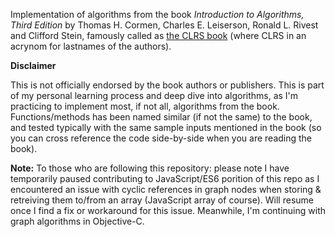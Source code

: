 Implementation of algorithms from the book *Introduction to Algorithms, Third Edition* by Thomas H. Cormen, Charles E. Leiserson, Ronald L. Rivest and Clifford Stein, famously called as [the CLRS book](https://mitpress.mit.edu/books/introduction-algorithms-third-edition) (where CLRS in an acrynom for lastnames of the authors).

**Disclaimer**

This is not officially endorsed by the book authors or publishers. This is part of my personal learning process and deep dive into algorithms, as I'm practicing to implement most, if not all, algorithms from the book. Functions/methods has been named similar (if not the same) to the book, and tested typically with the same sample inputs mentioned in the book (so you can cross reference the code side-by-side when you are reading the book).

**Note:** To those who are following this repository: please note I have temporarily paused contributing to JavaScript/ES6 porition of this repo as I encountered an issue with cyclic references in graph nodes when storing & retreiving them to/from an array (JavaScript array of course). Will resume once I find a fix or workaround for this issue. Meanwhile, I'm continuing with graph algorithms in Objective-C.
